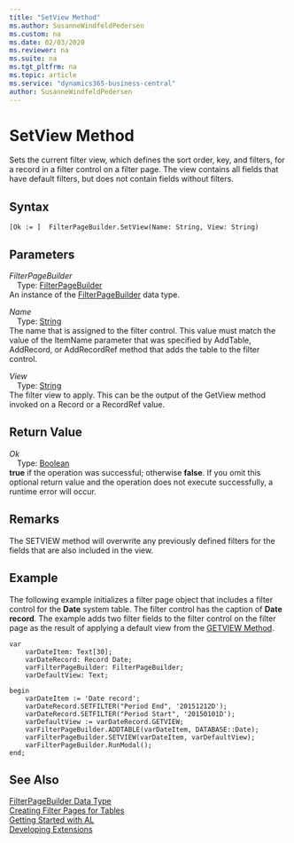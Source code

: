 ```yaml
---
title: "SetView Method"
ms.author: SusanneWindfeldPedersen
ms.custom: na
ms.date: 02/03/2020
ms.reviewer: na
ms.suite: na
ms.tgt_pltfrm: na
ms.topic: article
ms.service: "dynamics365-business-central"
author: SusanneWindfeldPedersen
---
```

[//]: # (START>DO_NOT_EDIT)
[//]: # (IMPORTANT:Do not edit any of the content between here and the END>DO_NOT_EDIT.)
[//]: # (Any modifications should be made in the .xml files in the ModernDev repo.)
# SetView Method
Sets the current filter view, which defines the sort order, key, and filters, for a record in a filter control on a filter page. The view contains all fields that have default filters, but does not contain fields without filters.


## Syntax
```
[Ok := ]  FilterPageBuilder.SetView(Name: String, View: String)
```
## Parameters
*FilterPageBuilder*  
&emsp;Type: [FilterPageBuilder](filterpagebuilder-data-type.md)  
An instance of the [FilterPageBuilder](filterpagebuilder-data-type.md) data type.  

*Name*  
&emsp;Type: [String](../string/string-data-type.md)  
The name that is assigned to the filter control. This value must match the value of the ItemName parameter that was specified by AddTable, AddRecord, or AddRecordRef method that adds the table to the filter control.
        
*View*  
&emsp;Type: [String](../string/string-data-type.md)  
The filter view to apply. This can be the output of the GetView method invoked on a Record or a RecordRef value.  


## Return Value
*Ok*  
&emsp;Type: [Boolean](../boolean/boolean-data-type.md)  
**true** if the operation was successful; otherwise **false**.  If you omit this optional return value and the operation does not execute successfully, a runtime error will occur.    


[//]: # (IMPORTANT: END>DO_NOT_EDIT)

## Remarks  
 The SETVIEW method will overwrite any previously defined filters for the fields that are also included in the view.  
  
## Example  
 The following example initializes a filter page object that includes a filter control for the **Date** system table. The filter control has the caption of **Date record**. The example adds two filter fields to the filter control on the filter page as the result of applying a default view from the [GETVIEW Method](../../methods-auto/filterpagebuilder/filterpagebuilder-getview-method.md).  
  
```  
var
    varDateItem: Text[30];  
    varDateRecord: Record Date;  
    varFilterPageBuilder: FilterPageBuilder;  
    varDefaultView: Text;  

begin
    varDateItem := 'Date record';  
    varDateRecord.SETFILTER("Period End", '20151212D');  
    varDateRecord.SETFILTER("Period Start", '20150101D');  
    varDefaultView := varDateRecord.GETVIEW;  
    varFilterPageBuilder.ADDTABLE(varDateItem, DATABASE::Date);  
    varFilterPageBuilder.SETVIEW(varDateItem, varDefaultView);
    varFilterPageBuilder.RunModal();
end; 
```  

## See Also
[FilterPageBuilder Data Type](filterpagebuilder-data-type.md)  
[Creating Filter Pages for Tables](../../devenv-filter-pages-for-filtering-tables.md)  
[Getting Started with AL](../../devenv-get-started.md)  
[Developing Extensions](../../devenv-dev-overview.md)